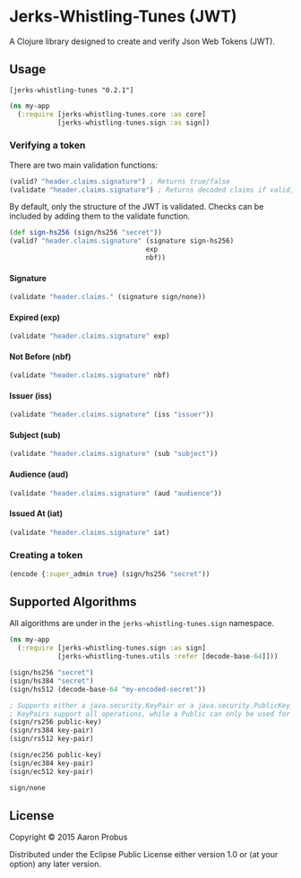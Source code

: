# Jerks-Whistling-Tunes (JWT)

A Clojure library designed to create and verify Json Web Tokens (JWT).

## Usage

`[jerks-whistling-tunes "0.2.1"]`

```clojure
(ns my-app
  (:require [jerks-whistling-tunes.core :as core]
            [jerks-whistling-tunes.sign :as sign])
```

### Verifying a token

There are two main validation functions:

```clojure
(valid? "header.claims.signature") ; Returns true/false
(validate "header.claims.signature") ; Returns decoded claims if valid, nil otherwise
```

By default, only the structure of the JWT is validated. Checks can be included
by adding them to the validate function.

```clojure
(def sign-hs256 (sign/hs256 "secret"))
(valid? "header.claims.signature" (signature sign-hs256)
                                  exp
                                  nbf))
```

#### Signature

```clojure
(validate "header.claims." (signature sign/none))
```

#### Expired (exp)

```clojure
(validate "header.claims.signature" exp)
```

#### Not Before (nbf)

```clojure
(validate "header.claims.signature" nbf)
```

#### Issuer (iss)

```clojure
(validate "header.claims.signature" (iss "issuer"))
```

#### Subject (sub)

```clojure
(validate "header.claims.signature" (sub "subject"))
```

#### Audience (aud)

```clojure
(validate "header.claims.signature" (aud "audience"))
```

#### Issued At (iat)

```clojure
(validate "header.claims.signature" iat)
```

### Creating a token

```clojure
(encode {:super_admin true} (sign/hs256 "secret"))
```

## Supported Algorithms

All algorithms are under in the `jerks-whistling-tunes.sign` namespace.

```clojure
(ns my-app
  (:require [jerks-whistling-tunes.sign :as sign]
            [jerks-whistling-tunes.utils :refer [decode-base-64]]))

(sign/hs256 "secret")
(sign/hs384 "secret")
(sign/hs512 (decode-base-64 "my-encoded-secret"))

; Supports either a java.security.KeyPair or a java.security.PublicKey
; KeyPairs support all operations, while a Public can only be used for verification
(sign/rs256 public-key)
(sign/rs384 key-pair)
(sign/rs512 key-pair)

(sign/ec256 public-key)
(sign/ec384 key-pair)
(sign/ec512 key-pair)

sign/none
```

## License

Copyright © 2015 Aaron Probus

Distributed under the Eclipse Public License either version 1.0 or (at
your option) any later version.
